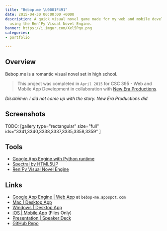 ```yaml
---
title: "Bebop.me \U0001F491"
date: 2015-04-30 00:00:00 +0000
description: A quick visual novel game made for my web and mobile development class
  using the Ren’Py Visual Novel Engine.
banner: https://i.imgur.com/Xxl5Pqo.png
categories:
- portfolio

---
```

## Overview

Bebop.me is a romantic visual novel set in high school.

> This project was completed in `April 2015` for CSC 395 - Web and Mobile App Development in collaboration with [New Era Productions](https://www.linkedin.com/in/chamberscalvin).

_Disclaimer: I did not come up with the story. New Era Productions did._

## Screenshots

TODO: [gallery type="rectangular" size="full" ids="3341,3340,3338,3337,3335,3358,3359" ]

## Tools

* [Google App Engine with Python runtime](https://cloud.google.com/appengine/docs)
* [Spectral by HTML5UP](https://html5up.net/spectral)
* [Ren'Py Visual Novel Engine](https://www.renpy.org/)

## Links

* [Google App Engine | Web App](https://bebop-me.appspot.com) at `bebop-me.appspot.com`
* [Mac | Desktop App](https://drive.google.com/file/d/0BxibmGV5GFRjUko3UTVfbDBfLTg/view)
* [Windows | Desktop App](https://drive.google.com/file/d/0BxibmGV5GFRjWVc0Q01NZ29CN1k/view)
* [iOS | Mobile App](https://drive.google.com/file/d/0BxibmGV5GFRjSjRwb0dwWDFtZXc/view) (Files Only)
* [Presentation | Speaker Deck](https://speakerdeck.com/fvcproductions/bebop-dot-me)
* [GitHub Repo](https://github.com/fvcproductions/Projects/tree/master/Bebop.me)
